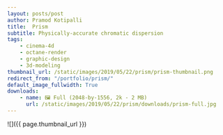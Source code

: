 ```yaml
---
layout: posts/post
author: Pramod Kotipalli
title:  Prism
subtitle: Physically-accurate chromatic dispersion 
tags:
    - cinema-4d
    - octane-render
    - graphic-design
    - 3d-modeling
thumbnail_url: /static/images/2019/05/22/prism/prism-thumbnail.png
redirect_from: "/portfolio/prism/"
default_image_fullwidth: True
downloads:
    - name: 🖼️ Full (2048-by-1556, 2k - 2 MB)
      url: /static/images/2019/05/22/prism/downloads/prism-full.jpg
---
```


![]({{ page.thumbnail_url }})
